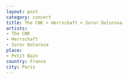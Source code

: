 ```yaml
---
layout: post
category: concert
title: The CNK + Herrschaft + Soror Dolorosa
artists: 
- The CNK
- Herrschaft
- Soror Dolorosa
place: 
- Petit Bain
country: France
city: Paris
---
```


